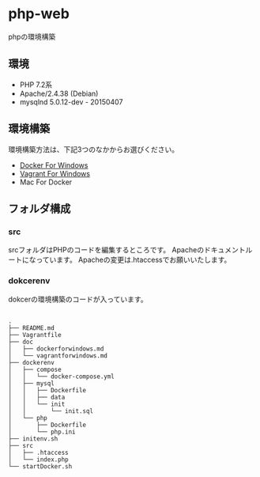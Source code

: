 # php-web
phpの環境構築

## 環境

* PHP 7.2系
* Apache/2.4.38 (Debian)
* mysqlnd 5.0.12-dev - 20150407

## 環境構築

環境構築方法は、下記3つのなかからお選びください。

* [Docker For Windows](https://github.com/mikunup/php-web/blob/master/doc/dockerforwindows.md)
* [Vagrant For Windows](https://github.com/mikunup/php-web/blob/master/doc/vagrantforwindows.md)
* Mac For Docker

## フォルダ構成

### src

srcフォルダはPHPのコードを編集するところです。
Apacheのドキュメントルートになっています。
Apacheの変更は.htaccessでお願いいたします。

### dokcerenv

dokcerの環境構築のコードが入っています。

```linux:tree

.
├── README.md
├── Vagrantfile
├── doc
│   ├── dockerforwindows.md
│   └── vagrantforwindows.md
├── dockerenv
│   ├── compose
│   │   └── docker-compose.yml
│   ├── mysql
│   │   ├── Dockerfile
│   │   ├── data
│   │   └── init
│   │       └── init.sql
│   └── php
│       ├── Dockerfile
│       └── php.ini
├── initenv.sh
├── src
│   ├── .htaccess
│   └── index.php
└── startDocker.sh

```
